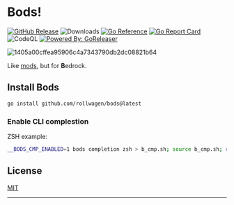 # Bods!

[![GitHub Release](https://img.shields.io/github/release/rollwagen/bods.svg)](https://github.com/rollwagen/bods/releases)
![Downloads](https://img.shields.io/github/downloads/rollwagen/bods/total)
[![Go Reference](https://pkg.go.dev/badge/github.com/rollwagen/bods.svg)](https://pkg.go.dev/github.com/rollwagen/bods)
[![Go Report Card](https://goreportcard.com/badge/github.com/rollwagen/bods)](https://goreportcard.com/report/github.com/rollwagen/bods)
![CodeQL](https://github.com/rollwagen/bods/workflows/CodeQL/badge.svg)
[![Powered By: GoReleaser](https://img.shields.io/badge/powered%20by-goreleaser-green.svg?style=flat-square)](https://github.com/goreleaser)

![1405a00cffea95906c4a7343790db2dc08821b64](https://github.com/rollwagen/bods/assets/7364201/2c1d4116-6457-41ab-856b-254e6aa6d661)

Like [mods](https://github.com/charmbracelet/mods), but for **B**edrock.

## Install Bods

```sh
go install github.com/rollwagen/bods@latest
```
### Enable CLI complestion

ZSH example:

```sh
__BODS_CMP_ENABLED=1 bods completion zsh > b_cmp.sh; source b_cmp.sh; rm b_cmp.sh
```

## License

[MIT](https://github.com/rollwagen/bods/raw/main/LICENSE)

---
